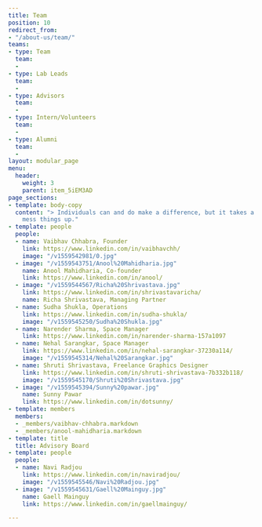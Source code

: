 ```yaml
---
title: Team
position: 10
redirect_from:
- "/about-us/team/"
teams:
- type: Team
  team:
  - 
- type: Lab Leads
  team:
  - 
- type: Advisors
  team:
  - 
- type: Intern/Volunteers
  team:
  - 
- type: Alumni
  team:
  - 
layout: modular_page
menu:
  header:
    weight: 3
    parent: item_5iEM3AD
page_sections:
- template: body-copy
  content: "> Individuals can and do make a difference, but it takes a team to really
    mess things up."
- template: people
  people:
  - name: Vaibhav Chhabra, Founder
    link: https://www.linkedin.com/in/vaibhavchh/
    image: "/v1559542981/0.jpg"
  - image: "/v1559543751/Anool%20Mahidharia.jpg"
    name: Anool Mahidharia, Co-founder
    link: https://www.linkedin.com/in/anool/
  - image: "/v1559544567/Richa%20Shrivastava.jpg"
    link: https://www.linkedin.com/in/shrivastavaricha/
    name: Richa Shrivastava, Managing Partner
  - name: Sudha Shukla, Operations
    link: https://www.linkedin.com/in/sudha-shukla/
    image: "/v1559545250/Sudha%20Shukla.jpg"
  - name: Narender Sharma, Space Manager
    link: https://www.linkedin.com/in/narender-sharma-157a1097
  - name: Nehal Sarangkar, Space Manager
    link: https://www.linkedin.com/in/nehal-sarangkar-37230a114/
    image: "/v1559545314/Nehal%20Sarangkar.jpg"
  - name: Shruti Shrivastava, Freelance Graphics Designer
    link: https://www.linkedin.com/in/shruti-shrivastava-7b332b118/
    image: "/v1559545170/Shruti%20Shrivastava.jpg"
  - image: "/v1559545394/Sunny%20pawar.jpg"
    name: Sunny Pawar
    link: https://www.linkedin.com/in/dotsunny/
- template: members
  members:
  - _members/vaibhav-chhabra.markdown
  - _members/anool-mahidharia.markdown
- template: title
  title: Advisory Board
- template: people
  people:
  - name: Navi Radjou
    link: https://www.linkedin.com/in/naviradjou/
    image: "/v1559545546/Navi%20Radjou.jpg"
  - image: "/v1559545631/Gaell%20Mainguy.jpg"
    name: Gaell Mainguy
    link: https://www.linkedin.com/in/gaellmainguy/

---
```

